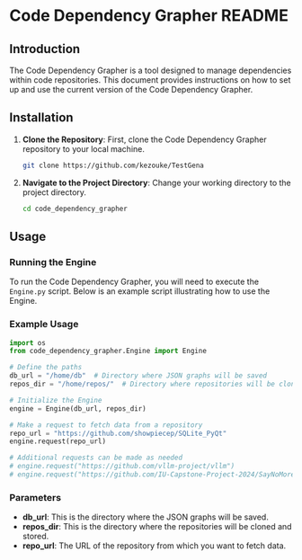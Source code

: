# Code Dependency Grapher README

## Introduction
The Code Dependency Grapher is a tool designed to manage dependencies within code repositories. This document provides instructions on how to set up and use the current version of the Code Dependency Grapher.

## Installation
1. **Clone the Repository**: First, clone the Code Dependency Grapher repository to your local machine.

   ```bash
   git clone https://github.com/kezouke/TestGena
   ```

2. **Navigate to the Project Directory**: Change your working directory to the project directory.

   ```bash
   cd code_dependency_grapher
   ```

## Usage

### Running the Engine
To run the Code Dependency Grapher, you will need to execute the `Engine.py` script. Below is an example script illustrating how to use the Engine.

### Example Usage
```python
import os
from code_dependency_grapher.Engine import Engine

# Define the paths
db_url = "/home/db"  # Directory where JSON graphs will be saved
repos_dir = "/home/repos/"  # Directory where repositories will be cloned/stored

# Initialize the Engine
engine = Engine(db_url, repos_dir)

# Make a request to fetch data from a repository
repo_url = "https://github.com/showpiecep/SQLite_PyQt"
engine.request(repo_url)

# Additional requests can be made as needed
# engine.request("https://github.com/vllm-project/vllm")
# engine.request("https://github.com/IU-Capstone-Project-2024/SayNoMore")
```

### Parameters
- **db_url**: This is the directory where the JSON graphs will be saved.
- **repos_dir**: This is the directory where the repositories will be cloned and stored.
- **repo_url**: The URL of the repository from which you want to fetch data.
